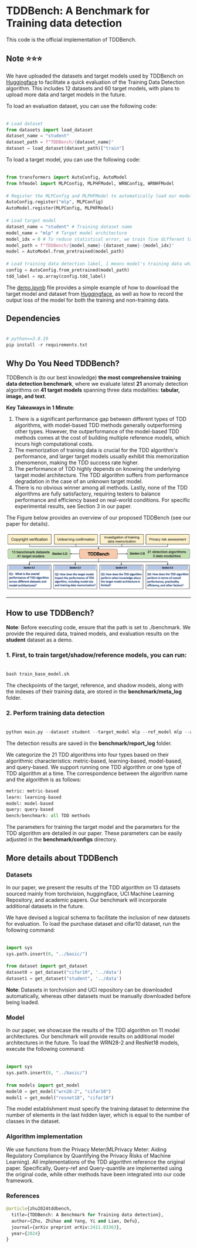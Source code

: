 # TDDBench: A Benchmark for Training data detection

This code is the official implementation of TDDBench.

## Note ⭐⭐⭐

We have uploaded the datasets and target models used by TDDBench on [Huggingface](https://huggingface.co/TDDBench) to facilitate a quick evaluation of the Training Data Detection algorithm. This includes 12 datasets and 60 target models, with plans to upload more data and target models in the future.

To load an evaluation dataset, you can use the following code:
```python

# Load dataset
from datasets import load_dataset
dataset_name = "student"
dataset_path = f"TDDBench/{dataset_name}"
dataset = load_dataset(dataset_path)["train"]
```

To load a target model, you can use the following code:
```python

from transformers import AutoConfig, AutoModel
from hfmodel import MLPConfig, MLPHFModel, WRNConfig, WRNHFModel

# Register the MLPConfig and MLPHFModel to automatically load our model architecture.
AutoConfig.register("mlp", MLPConfig)
AutoModel.register(MLPConfig, MLPHFModel)

# Load target model
dataset_name = "student" # Training dataset name
model_name = "mlp" # Target model architecture
model_idx = 0 # To reduce statistical error, we train five different target models for each model architecture and training dataset.
model_path = f"TDDBench/{model_name}-{dataset_name}-{model_idx}"
model = AutoModel.from_pretrained(model_path)

# Load training data detection label, 1 means model's training data while 0 means model's non-training data
config = AutoConfig.from_pretrained(model_path)
tdd_label = np.array(config.tdd_label)

```

The [demo.ipynb](demo.ipynb) file provides a simple example of how to download the target model and dataset from [Huggingface](https://huggingface.co/TDDBench), as well as how to record the output loss of the model for both the training and non-training data.

## Dependencies

```python

# python==3.8.19
pip install -r requirements.txt
```

## Why Do You Need TDDBench?

TDDBench is (to our best knowledge) **the most comprehensive training data detection benchmark**, where we evaluate latest **21** anomaly detection algorithms on **41 target models** spanning three data modalities: **tabular, image, and text**.

**Key Takeaways in 1 Minute**:

1. There is a significant performance gap between different types of TDD algorithms, with model-based TDD methods generally outperforming other types. However, the outperformance of the model-based TDD methods comes at the cost of building multiple reference models, which incurs high computational costs.
2. The memorization of training data is crucial for the TDD algorithm's performance, and larger target models usually exhibit this memorization phenomenon, making the TDD success rate higher.
3. The performance of TDD highly depends on knowing the underlying target model architecture. The TDD algorithm suffers from performance degradation in the case of an unknown target model.
4. There is no obvious winner among all methods. Lastly, none of the TDD algorithms are fully satisfactory, requiring testers to balance performance and efficiency based on real-world conditions. For specific experimental results, see Section 3 in our paper.

The Figure below provides an overview of our proposed TDDBench (see our paper for details).

![TDDBench](fig/TDDBench-v2.jpg)

---

## How to use TDDBench?

**Note**:  Before executing code, ensure that the path is set to ./benchmark. We provide the required data, trained models, and evaluation results on the **student** dataset as a demo.

### 1. First, to train target/shadow/reference models, you can run:

```python

bash train_base_model.sh
```

The checkpoints of the target, reference, and shadow models, along with the indexes of their training data, are stored in the **benchmark/meta_log** folder.

### 2. Perform training data detection

```python

python main.py --dataset student --target_model mlp --ref_model mlp --algs bench
```

The detection results are saved in the **benchmark/report_log** folder.

We categorize the 21 TDD algorithms into four types based on their algorithmic characteristics: metric-based, learning-based, model-based, and query-based. We support running one TDD algorithm or one type of TDD algorithm at a time. The correspondence between the algorithm name and the algorithm is as follows:

```python
metric: metric-based
learn: learning-based
model: model-based
query: query-based
bench/benchmark: all TDD methods
```

The parameters for training the target model and the parameters for the TDD algorithm are detailed in our paper. These parameters can be easily adjusted in the **benchmark/configs** directory.

## More details about TDDBench

### Datasets

In our paper, we present the results of the TDD algorithm on 13 datasets sourced mainly from torchvision, huggingface, UCI Machine Learning Repository, and academic papers. Our benchmark will incorporate additional datasets in the future.

We have devised a logical schema to facilitate the inclusion of new datasets for evaluation. To load the purchase dataset and cifar10 dataset, run the following command:

```python

import sys
sys.path.insert(0, "../basic/")

from dataset import get_dataset
dataset0 = get_dataset("cifar10", '../data')
dataset1 = get_dataset("student", '../data')
```

**Note**: Datasets in torchvision and UCI repository can be downloaded automatically, whereas other datasets must be manually downloaded before being loaded.

### Model

In our paper, we showcase the results of the TDD algorithm on 11 model architectures. Our benchmark will provide results on additional model architectures in the future. To load the WRN28-2 and ResNet18 models, execute the following command:

```python

import sys
sys.path.insert(0, "../basic/")

from models import get_model
model0 = get_model("wrn28-2", "cifar10")
model1 = get_model("resnet18", "cifar10")
```

The model establishment must specify the training dataset to determine the number of elements in the last hidden layer, which is equal to the number of classes in the dataset.

### Algorithm implementation

We use functions from the Privacy Meter(MLPrivacy Meter: Aiding Regulatory Compliance by Quantifying the Privacy Risks of Machine Learning). All implementations of the TDD algorithm reference the original paper. Specifically, Query-ref and Query-quantile are implemented using the original code, while other methods have been integrated into our code framework.

### References

```python
@article{zhu2024tddbench,
  title={TDDBench: A Benchmark for Training data detection},
  author={Zhu, Zhihao and Yang, Yi and Lian, Defu},
  journal={arXiv preprint arXiv:2411.03363},
  year={2024}
}
```
